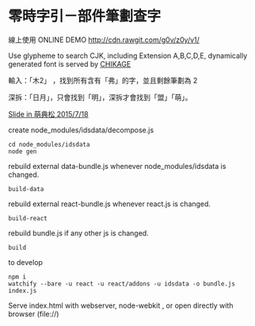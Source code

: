 # 零時字引－部件筆劃查字

線上使用 ONLINE DEMO <http://cdn.rawgit.com/g0v/z0y/v1/>

Use glypheme to search CJK, including Extension A,B,C,D,E, dynamically generated font is served by [CHIKAGE](https://github.com/g0v/chikage)

輸入：「木2」 ，找到所有含有「弗」的字，並且剩餘筆劃為 2

深拆：「日月」，只會找到「明」，深拆才會找到「盟」「萌」。

[Slide in 萌典松 2015/7/18](https://docs.google.com/presentation/d/16MzEnhGiWYH2e5WMudW6Sc49BTWDf1_aicbFMU9nSrU/edit?usp=sharing)

create node_modules/idsdata/decompose.js

    cd node_modules/idsdata
    node gen

rebuild external data-bundle.js whenever node_modules/idsdata is changed.

    build-data

rebuild external react-bundle.js whenever react.js is changed.

    build-react

rebuild bundle.js if any other js is changed.

    build

to develop

    npm i
    watchify --bare -u react -u react/addons -u idsdata -o bundle.js index.js

Serve index.html with webserver, node-webkit , or open directly with browser (file://)




